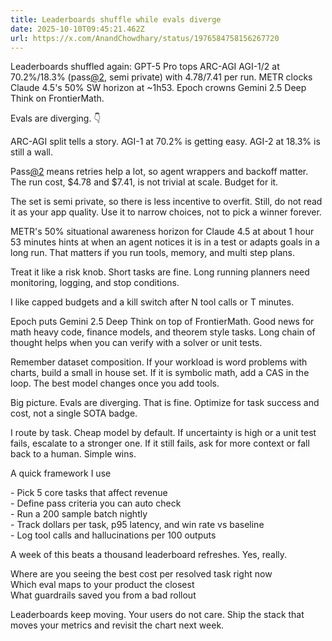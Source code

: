 ```yaml
---
title: Leaderboards shuffle while evals diverge
date: 2025-10-10T09:45:21.462Z
url: https://x.com/AnandChowdhary/status/1976584758156267720
---
```


Leaderboards shuffled again: GPT-5 Pro tops ARC-AGI AGI-1/2 at 70.2%/18.3% (pass[@2](https://x.com/2), semi private) with $4.78/$7.41 per run. METR clocks Claude 4.5's 50% SW horizon at \~1h53\. Epoch crowns Gemini 2.5 Deep Think on FrontierMath.  
  
Evals are diverging. 👇  
  
ARC-AGI split tells a story. AGI-1 at 70.2% is getting easy. AGI-2 at 18.3% is still a wall.  
  
Pass[@2](https://x.com/2) means retries help a lot, so agent wrappers and backoff matter. The run cost, $4.78 and $7.41, is not trivial at scale. Budget for it.  
  
The set is semi private, so there is less incentive to overfit. Still, do not read it as your app quality. Use it to narrow choices, not to pick a winner forever.  
  
METR's 50% situational awareness horizon for Claude 4.5 at about 1 hour 53 minutes hints at when an agent notices it is in a test or adapts goals in a long run. That matters if you run tools, memory, and multi step plans.  
  
Treat it like a risk knob. Short tasks are fine. Long running planners need monitoring, logging, and stop conditions.  
  
I like capped budgets and a kill switch after N tool calls or T minutes.  
  
Epoch puts Gemini 2.5 Deep Think on top of FrontierMath. Good news for math heavy code, finance models, and theorem style tasks. Long chain of thought helps when you can verify with a solver or unit tests.  
  
Remember dataset composition. If your workload is word problems with charts, build a small in house set. If it is symbolic math, add a CAS in the loop. The best model changes once you add tools.  
  
Big picture. Evals are diverging. That is fine. Optimize for task success and cost, not a single SOTA badge.  
  
I route by task. Cheap model by default. If uncertainty is high or a unit test fails, escalate to a stronger one. If it still fails, ask for more context or fall back to a human. Simple wins.  
  
A quick framework I use  
  
\- Pick 5 core tasks that affect revenue  
\- Define pass criteria you can auto check  
\- Run a 200 sample batch nightly  
\- Track dollars per task, p95 latency, and win rate vs baseline  
\- Log tool calls and hallucinations per 100 outputs  
  
A week of this beats a thousand leaderboard refreshes. Yes, really.  
  
Where are you seeing the best cost per resolved task right now  
Which eval maps to your product the closest  
What guardrails saved you from a bad rollout  
  
Leaderboards keep moving. Your users do not care. Ship the stack that moves your metrics and revisit the chart next week.
